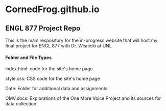 # CornedFrog.github.io
## ENGL 877 Project Repo

This is the main respository for the in-progress website that will host my final project for ENGL 877 with Dr. Wisnicki at UNL

#### Folder and File Types

index.html: code for the site's home page

style.css: CSS code for the site's home page

Date: Folder for additional data and assignments

OMV.docs: Explorations of the One More Voice Project and its sources for data collection
